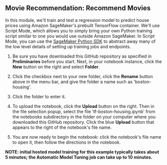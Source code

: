 ## Movie Recommendation:  Recommend Movies

In this module, we'll train and test a regression model to predict house prices using Amazon SageMaker's prebuilt TensorFlow container. We'll use Script Mode, which allows you to simply bring your own Python training script similar to one you would use outside Amazon SageMaker.  In Script Mode, you can use the [SageMaker Python SDK](https://github.com/aws/sagemaker-python-sdk) to abstract away many of the low level details of setting up training jobs and endpoints.   

1. Be sure you have downloaded this GitHub repository as specified in **Preliminaries** before you start.  Next, in your notebook instance, click the **New** button on the right and select **Folder**.

2. Click the checkbox next to your new folder, click the **Rename** button above in the menu bar, and give the folder a name such as 'boston-housing'.

3. Click the folder to enter it.

4. To upload the notebook, click the **Upload** button on the right. Then in the file selection popup, select the file 'tf-boston-housing.ipynb' from the notebooks subdirectory in the folder on your computer where you downloaded this GitHub repository. Click the blue **Upload** button that appears to the right of the notebook's file name.

5. You are now ready to begin the notebook:  click the notebook's file name to open it, then follow the directions in the notebook.


<p><strong>NOTE:  initial hosted model training for this example typically takes about 5 minutes; the Automatic Model Tuning job can take up to 10 minutes.</strong></p>
